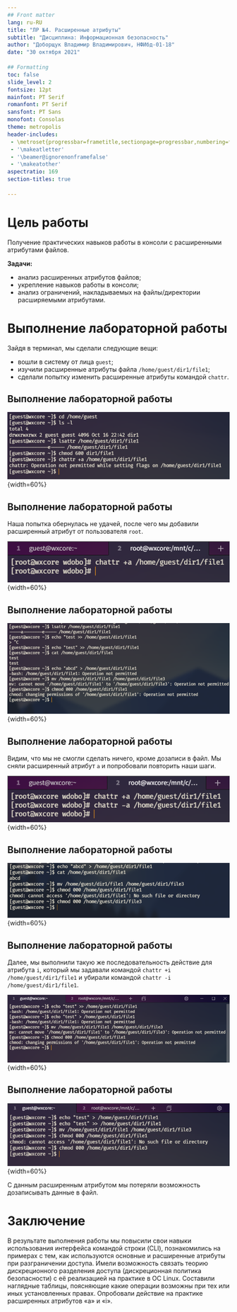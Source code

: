 ```yaml
---
## Front matter
lang: ru-RU
title: "ЛР №4. Расширенные атрибуты"
subtitle: "Дисциплина: Информационная безопасность"
author: "Доборщук Владимир Владимирович, НФИбд-01-18"
date: "30 октября 2021"

## Formatting
toc: false
slide_level: 2
fontsize: 12pt
mainfont: PT Serif
romanfont: PT Serif
sansfont: PT Sans
monofont: Consolas
theme: metropolis
header-includes:
 - \metroset{progressbar=frametitle,sectionpage=progressbar,numbering=fraction}
 - '\makeatletter'
 - '\beamer@ignorenonframefalse'
 - '\makeatother'
aspectratio: 169
section-titles: true

---
```


# Цель работы

Получение практических навыков работы в консоли с расширенными атрибутами файлов.

**Задачи:**

- анализ расширенных атрибутов файлов;
- укрепление навыков работы в консоли;
- анализ ограничений, накладываемых на файлы/директории расширяемыми атрибутами.

# Выполнение лабораторной работы

Зайдя в терминал, мы сделали следующие вещи:

- вошли в систему от лица `guest`;
- изучили расширенные атрибуты файла `/home/guest/dir1/file1`;
- сделали попытку изменить расширенные атрибуты командой `chattr`.

## Выполнение лабораторной работы

![Попытка изменения расширенных атрибутов пользователем `guest`](images/1-3.png){width=60%}

## Выполнение лабораторной работы

Наша попытка обернулась не удачей, после чего мы добавили расширенный атрибут от пользователя `root`.

![Изменение расширенных атрибутов пользователем `root`](images/4.png){width=60%}

## Выполнение лабораторной работы

![Взаимодействие с файлом при расширенных атрибутах](images/5-8.png){width=60%}

## Выполнение лабораторной работы

Видим, что мы не смогли сделать ничего, кроме дозаписи в файл. Мы сняли расширенный атрибут `a` и попробовали повторить наши шаги.

![Снятие расширенного атрибута](images/9_1.png){width=60%}

## Выполнение лабораторной работы

![Взаимодействие с файлом без расширенного атрибута `a`](images/9_2.png){width=60%}

## Выполнение лабораторной работы

Далее, мы выполнили такую же последовательность действие для атрибута `i`, который мы задавали командой `chattr +i /home/guest/dir1/file1` и убирали командой `chattr -i /home/guest/dir1/file1`.

![Взаимодействие с файлом с расширенным атрибутом `i`](images/10_1.png){width=60%}

## Выполнение лабораторной работы

![Взаимодействие с файлом без расширенного атрибута `i`](images/10_2.png){width=60%}

С данным расширенным атрибутом мы потеряли возможность дозаписывать данные в файл.

# Заключение

В результате выполнения работы мы повысили свои навыки использования интерфейса командой строки (CLI), познакомились на примерах с тем, как используются основные и расширенные атрибуты при разграничении доступа. Имели возможность связать теорию дискреционного разделения доступа (дискреционная политика безопасности) с её реализацией на практике в ОС Linux. Составили наглядные таблицы, поясняющие какие операции возможны при тех или иных установленных правах. Опробовали действие на практике расширенных атрибутов «а» и «i».